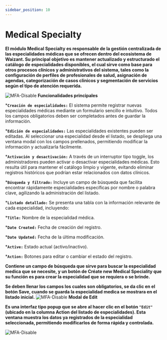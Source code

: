 ```yaml
---
sidebar_position: 10
---
```


# Medical Specialty

**El módulo Medical Specialty es responsable de la gestión centralizada de las especialidades médicas que se ofrecen dentro del ecosistema de Waizant. Su principal objetivo es mantener actualizado y estructurado el catálogo de especialidades disponibles, el cual sirve como base para otros procesos clínicos y administrativos del sistema, tales como la configuración de perfiles de profesionales de salud, asignación de agendas, categorización de casos clínicos y segmentación de servicios según el tipo de atención requerida.**

![MFA-Disable](/img/backoffice-user/medical_speciality_backoffice.png)
**Funcionalidades principales**

***`Creación de especialidades:`**
El sistema permite registrar nuevas especialidades médicas mediante un formulario sencillo e intuitivo. Todos los campos obligatorios deben ser completados antes de guardar la información.

***`Edición de especialidades:`**
 Las especialidades existentes pueden ser editadas. Al seleccionar una especialidad desde el listado, se despliega una ventana modal con los campos prellenados, permitiendo modificar la información y actualizarla fácilmente.

***`Activación y desactivación:`**
 A través de un interruptor tipo toggle, los administradores pueden activar o desactivar especialidades médicas. Esto resulta útil para mantener el catálogo limpio y vigente, evitando eliminar registros históricos que podrían estar relacionados con datos clínicos.

***`Búsqueda y filtrado:`**
 Incluye un campo de búsqueda que facilita encontrar rápidamente especialidades específicas por nombre o palabra clave, agilizando la administración del listado.

***`Listado detallado:`**
 Se presenta una tabla con la información relevante de cada especialidad, incluyendo:

 ***`Title:`**
 Nombre de la especialidad médica.

 ***`Date Created:`**
 Fecha de creación del registro.

***`Date Updated:`**
Fecha de la última modificación.

***`Active:`**
Estado actual (activo/inactivo).

***`Action:`**
Botones para editar o cambiar el estado del registro.

**Contiene un campo de búsqueda que sirve para buscar la especialidad medica que se necesite, y un botón de Créate new Medical Speciality que su función es para crear la especialidad que se requiera o se brinde.**

**Se deben llenar los campos los cuales son obligatorios, se da clic en el botón Save, cuando se guarda la especialidad medica se mostrara en el listado inicial.**
![MFA-Disable](/img/backoffice-user/cancel_create_medical_speciality.png)
**Modal de Edit**

**Es una interfaz tipo popup que se abre al hacer clic en el botón `"Edit"` (ubicado en la columna Action del listado de especialidades). Esta ventana muestra los datos ya registrados de la especialidad seleccionada, permitiendo modificarlos de forma rápida y controlada.**

![MFA-Disable](/img/backoffice-user/edit_medical_speciality.png)
